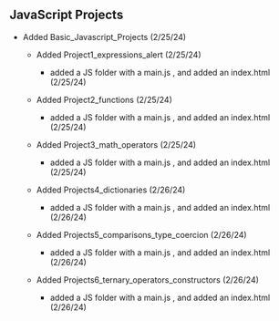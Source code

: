 ## JavaScript Projects

- Added Basic_Javascript_Projects (2/25/24)
    - Added Project1_expressions_alert  (2/25/24)
        - added a JS folder with a main.js , and added an index.html (2/25/24)
          
    - Added Project2_functions  (2/25/24)
        - added a JS folder with a main.js , and added an index.html (2/25/24)
          
     - Added Project3_math_operators (2/25/24)
        - added a JS folder with a main.js , and added an index.html (2/25/24)

    - Added Projects4_dictionaries (2/26/24)
        - added a JS folder with a main.js , and added an index.html (2/26/24)

    - Added Projects5_comparisons_type_coercion (2/26/24)
        - added a JS folder with a main.js , and added an index.html (2/26/24)

    - Added Projects6_ternary_operators_constructors (2/26/24)
        - added a JS folder with a main.js , and added an index.html (2/26/24)